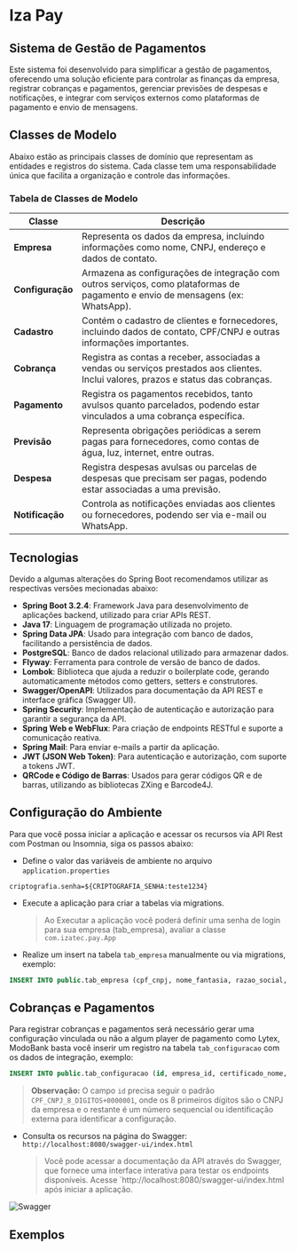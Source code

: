 
# Iza Pay

## Sistema de Gestão de Pagamentos

Este sistema foi desenvolvido para simplificar a gestão de pagamentos, oferecendo uma solução eficiente para controlar as finanças da empresa, registrar cobranças e pagamentos, gerenciar previsões de despesas e notificações, e integrar com serviços externos como plataformas de pagamento e envio de mensagens.

## Classes de Modelo

Abaixo estão as principais classes de domínio que representam as entidades e registros do sistema. Cada classe tem uma responsabilidade única que facilita a organização e controle das informações.

### Tabela de Classes de Modelo

| Classe       | Descrição                                                                                          |
|--------------|----------------------------------------------------------------------------------------------------|
| **Empresa**  | Representa os dados da empresa, incluindo informações como nome, CNPJ, endereço e dados de contato. |
| **Configuração** | Armazena as configurações de integração com outros serviços, como plataformas de pagamento e envio de mensagens (ex: WhatsApp). |
| **Cadastro** | Contém o cadastro de clientes e fornecedores, incluindo dados de contato, CPF/CNPJ e outras informações importantes. |
| **Cobrança** | Registra as contas a receber, associadas a vendas ou serviços prestados aos clientes. Inclui valores, prazos e status das cobranças. |
| **Pagamento** | Registra os pagamentos recebidos, tanto avulsos quanto parcelados, podendo estar vinculados a uma cobrança específica. |
| **Previsão** | Representa obrigações periódicas a serem pagas para fornecedores, como contas de água, luz, internet, entre outras. |
| **Despesa** | Registra despesas avulsas ou parcelas de despesas que precisam ser pagas, podendo estar associadas a uma previsão. |
| **Notificação** | Controla as notificações enviadas aos clientes ou fornecedores, podendo ser via e-mail ou WhatsApp. |

## Tecnologias
Devido a algumas alterações do Spring Boot recomendamos utilizar as respectivas versões mecionadas abaixo:

- **Spring Boot 3.2.4**: Framework Java para desenvolvimento de aplicações backend, utilizado para criar APIs REST.
- **Java 17**: Linguagem de programação utilizada no projeto.
- **Spring Data JPA**: Usado para integração com banco de dados, facilitando a persistência de dados.
- **PostgreSQL**: Banco de dados relacional utilizado para armazenar dados.
- **Flyway**: Ferramenta para controle de versão de banco de dados.
- **Lombok**: Biblioteca que ajuda a reduzir o boilerplate code, gerando automaticamente métodos como getters, setters e construtores.
- **Swagger/OpenAPI**: Utilizados para documentação da API REST e interface gráfica (Swagger UI).
- **Spring Security**: Implementação de autenticação e autorização para garantir a segurança da API.
- **Spring Web e WebFlux**: Para criação de endpoints RESTful e suporte a comunicação reativa.
- **Spring Mail**: Para enviar e-mails a partir da aplicação.
- **JWT (JSON Web Token)**: Para autenticação e autorização, com suporte a tokens JWT.
- **QRCode e Código de Barras**: Usados para gerar códigos QR e de barras, utilizando as bibliotecas ZXing e Barcode4J.

## Configuração do Ambiente

Para que você possa iniciar a aplicação e acessar os recursos via API Rest com Postman ou Insomnia, siga os passos abaixo:
* Define o valor das variáveis de ambiente no arquivo `application.properties`
```properties
criptografia.senha=${CRIPTOGRAFIA_SENHA:teste1234}
```
* Execute a aplicação para criar a tabelas via migrations.
  > Ao Executar a aplicação você poderá definir uma senha de login para sua empresa (tab_empresa), avaliar a classe `com.izatec.pay.App`  

* Realize um insert na tabela `tab_empresa` manualmente ou via migrations, exemplo:
```sql
INSERT INTO public.tab_empresa (cpf_cnpj, nome_fantasia, razao_social, email, whatsapp, senha) VALUES('12345678900', 'Gleyson Sampaio', 'Gleyson Sampaio', 'gleyson@iza.tec.br', 11958940362, 'H7qOuXXMAd0ATzzFvuTCSw==');

```

## Cobranças e Pagamentos

Para registrar cobranças e pagamentos será necessário gerar uma configuração vinculada ou não a algum player de pagamento como Lytex, ModoBank basta você inserir um registro na tabela `tab_configuracao` com os dados de integração, exemplo:
```sql
INSERT INTO public.tab_configuracao (id, empresa_id, certificado_nome, certificado_senha, custo_integracao, intermediador_sigla, intermediador_id, intermediador_senha, intermediador_chave_pix) VALUES('CPF_CNPJ_8_DIGITOS+0000001', 1, 'NOME_CERTIFICADO_SEM.pfx', 'SENHA_CERTIFICADO', 0.0, 'ONZ_OU_LYTEX', 'CLIENT_ID_INTEGRADORA', 'CLIENT_SECRET_INTEGRADORA', 'CHAVE_PIX_INTEGRADORA');
```` 
> **Observação:** O campo `id` precisa seguir o padrão `CPF_CNPJ_8_DIGITOS+0000001`, onde os 8 primeiros dígitos são o CNPJ da empresa e o restante é um número sequencial ou identificação externa para identificar a configuração.


* Consulta os recursos na página do Swagger: `http://localhost:8080/swagger-ui/index.html`
  > Você pode acessar a documentação da API através do Swagger, que fornece uma interface interativa para testar os endpoints disponíveis. Acesse `http://localhost:8080/swagger-ui/index.html após iniciar a aplicação.

![Swagger](/src/main/resources/swagger.png)

## Exemplos
